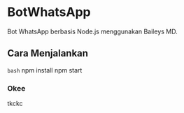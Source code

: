 # BotWhatsApp

Bot WhatsApp berbasis Node.js menggunakan Baileys MD.

## Cara Menjalankan

```bash```
npm install
npm start

### Okee
tkckc
